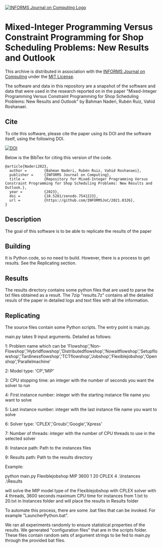 [![INFORMS Journal on Computing Logo](https://INFORMSJoC.github.io/logos/INFORMS_Journal_on_Computing_Header.jpg)](https://pubsonline.informs.org/journal/ijoc)

# Mixed-Integer Programming Versus Constraint Programming for Shop Scheduling Problems: New Results and Outlook

This archive is distributed in association with the [INFORMS Journal on
Computing](https://pubsonline.informs.org/journal/ijoc) under the [MIT License](LICENSE).

The software and data in this repository are a snapshot of the software and data
that were used in the research reported on in the paper 
"Mixed-Integer Programming Versus Constraint Programming for Shop Scheduling Problems: New Results and Outlook" by Bahman Naderi, Rubén Ruiz, Vahid Roshanaei. 

## Cite

To cite this software, please cite the paper using its DOI and the software itself, using the following DOI.

[![DOI](https://zenodo.org/badge/DOI/10.5281/zenodo.7541223.svg)](https://doi.org/10.5281/zenodo.7541223)

Below is the BibTex for citing this version of the code.

```
@article{Naderi2023,
  author =        {Bahman Naderi, Rubén Ruiz, Vahid Roshanaei},
  publisher =     {INFORMS Journal on Computing},
  title =         {Repository for Mixed-Integer Programming Versus Constraint Programming for Shop Scheduling Problems: New Results and Outlook.},
  year =          {2023},
  doi =           {10.5281/zenodo.7541223},
  url =           {https://github.com/INFORMSJoC/2021.0326},
}  
```

## Description

The goal of this software is to be able to replicate the results of the paper

## Building

It is Python code, so no need to build. However, there is a process to get results. See the Replicating section.

## Results

The results directory contains some python files that are used to parse the txt files obtained as a result. The 7zip "results.7z" contains all the detailed resuls of the paper in detailed logs and text files with all the information.

## Replicating

The source files contain some Python scripts. The entry point is main.py.

main.py takes 9 input arguments. Detailed as follows:

1:	Problem name which can be 'Flowshop','Non-Flowshop','Hybridflowshop','Distributedflowshop','Nowaitflowshop','Setupflowshop','Tardinessflowshop','TCTflowshop','Jobshop','Flexiblejobshop','Openshop','Parallelmachine'

2: 	Model type: 'CP','MIP'

3:  CPU stopping time: an integer with the number of seconds you want the solver to run

4: 	First instance number: integer with the starting instance file name you want to solve

5:  Last instance number: integer with the last instance file name you want to solve

6: 	Solver type: 'CPLEX','Groubi','Google','Xpress'

7:  Number of threads: integer with the number of CPU threads to use in the selected solver

8:  Instance path: Path to the instances files

9:  Results path: Path to the results directory

Example:

python main.py Flexiblejobshop MIP 3600 1 20 CPLEX 4 .\\Instances .\\Results

will solve the MIP model type of the Flexiblejobshop with CPLEX solver with 4 threads, 3600 seconds maximum CPU time for instances from 1.txt to 20.txt in Instances folder and will place the results in Results folder

To automate this process, there are some .bat files that can be invoked. For example "LauncherPython.bat".

We ran all experiments randomly to ensure statistical properties of the results. We generated "configuration files" that are in the scripts folder.
These files contain random sets of argument strings to be fed to main.py through the provided bat files.
